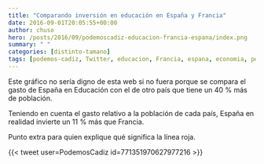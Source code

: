 ```yaml
---
title: "Comparando inversión en educación en España y Francia"
date: 2016-09-01T20:05:55+00:00
author: chuso
hero: /posts/2016/09/podemoscadiz-educacion-francia-espana/index.png
summary: " "
categories: [distinto-tamano]
tags: [podemos-cadiz, Twitter, educacion, Francia, espana, economia, politica]
---
```

Este gráfico no sería digno de esta web si no fuera porque se compara el gasto de España en Educación con el de otro país que tiene un 40 % más de población.

Teniendo en cuenta el gasto relativo a la población de cada país, España en realidad invierte un 11 % más que Francia.

Punto extra para quien explique qué significa la línea roja.

{{< tweet user=PodemosCadiz id=771351970627977216 >}}
